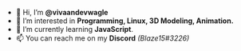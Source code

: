 - 👋 Hi, I’m **@vivaandevwagle**
- 👀 I’m interested in **Programming, Linux, 3D Modeling, Animation.**
- 🌱 I’m currently learning **JavaScript**.
- 📫 You can reach me on my **Discord** *(Blaze15#3226)*

<!---
Oh so you are reading this? Never gonna give you up, Never gonna let you down, Never gonna run around and desert you.
--->
